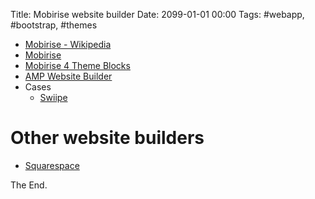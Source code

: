 Title: Mobirise website builder
Date: 2099-01-01 00:00
Tags: #webapp, #bootstrap, #themes

* [Mobirise - Wikipedia](https://en.wikipedia.org/wiki/Mobirise)
* [Mobirise](https://mobirise.com/)
* [Mobirise 4 Theme Blocks](https://mobirise.com/blocks/)
* [AMP Website Builder](https://mobirise.com/amp-website-builder/)
* Cases
    * [Swiipe](https://swiipe.com/)

# Other website builders

* [Squarespace](https://www.squarespace.com/)

The End.